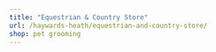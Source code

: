 ```yaml
---
title: "Equestrian & Country Store"
url: /haywards-heath/equestrian-and-country-store/
shop: pet grooming
---
```

